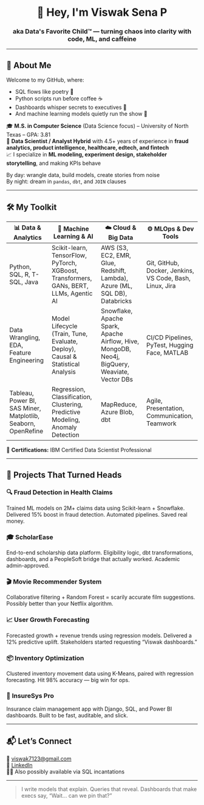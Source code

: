 <h1 align="center">👋 Hey, I'm Viswak Sena P</h1>
<h3 align="center">aka Data's Favorite Child™ — turning chaos into clarity with code, ML, and caffeine</h3>

---

## 🧠 About Me

Welcome to my GitHub, where:
- SQL flows like poetry 🧾  
- Python scripts run before coffee ☕  
- Dashboards whisper secrets to executives 🧠  
- And machine learning models quietly run the show 🎯  

🎓 **M.S. in Computer Science** (Data Science focus) – University of North Texas – GPA: 3.81  
💼 **Data Scientist / Analyst Hybrid** with 4.5+ years of experience in **fraud analytics, product intelligence, healthcare, edtech, and fintech**  
📈 I specialize in **ML modeling, experiment design, stakeholder storytelling**, and making KPIs behave

By day: wrangle data, build models, create stories from noise  
By night: dream in `pandas`, `dbt`, and `JOIN` clauses

---

## 🛠️ My Toolkit

| 📊 Data & Analytics | 🧠 Machine Learning & AI | ☁️ Cloud & Big Data | ⚙️ MLOps & Dev Tools |
|---------------------|--------------------------|---------------------|----------------------|
| Python, SQL, R, T-SQL, Java | Scikit-learn, TensorFlow, PyTorch, XGBoost, Transformers, GANs, BERT, LLMs, Agentic AI | AWS (S3, EC2, EMR, Glue, Redshift, Lambda), Azure (ML, SQL DB), Databricks | Git, GitHub, Docker, Jenkins, VS Code, Bash, Linux, Jira |
| Data Wrangling, EDA, Feature Engineering | Model Lifecycle (Train, Tune, Evaluate, Deploy), Causal & Statistical Analysis | Snowflake, Apache Spark, Apache Airflow, Hive, MongoDB, Neo4j, BigQuery, Weaviate, Vector DBs | CI/CD Pipelines, PyTest, Hugging Face, MATLAB |
| Tableau, Power BI, SAS Miner, Matplotlib, Seaborn, OpenRefine | Regression, Classification, Clustering, Predictive Modeling, Anomaly Detection | MapReduce, Azure Blob, dbt | Agile, Presentation, Communication, Teamwork |

📜 **Certifications:** IBM Certified Data Scientist Professional

---

## 🚀 Projects That Turned Heads

### 🔍 **Fraud Detection in Health Claims**
Trained ML models on 2M+ claims data using Scikit-learn + Snowflake. Delivered 15% boost in fraud detection. Automated pipelines. Saved real money.

### 🎓 **ScholarEase**
End-to-end scholarship data platform. Eligibility logic, dbt transformations, dashboards, and a PeopleSoft bridge that actually worked. Academic admin-approved.

### 🎬 **Movie Recommender System**
Collaborative filtering + Random Forest = scarily accurate film suggestions. Possibly better than your Netflix algorithm.

### 📈 **User Growth Forecasting**
Forecasted growth + revenue trends using regression models. Delivered a 12% predictive uplift. Stakeholders started requesting “Viswak dashboards.”

### 📦 **Inventory Optimization**
Clustered inventory movement data using K-Means, paired with regression forecasting. Hit 98% accuracy — big win for ops.

### 🏥 **InsureSys Pro**
Insurance claim management app with Django, SQL, and Power BI dashboards. Built to be fast, auditable, and slick.

---

## 📬 Let’s Connect

📧 viswak7123@gmail.com  
🔗 [LinkedIn](https://www.linkedin.com/in/viswaksena/)  
🧙‍♂️ Also possibly available via SQL incantations

---

> I write models that explain. Queries that reveal. Dashboards that make execs say, “Wait… can we pin that?”
